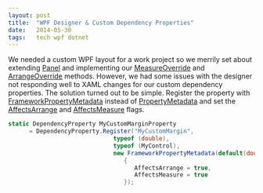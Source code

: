 ```yaml
---
layout: post
title:  "WPF Designer & Custom Dependency Properties"
date:   2014-05-30
tags:   tech wpf dotnet
---
```


We needed a custom WPF layout for a work project so we merrily set about extending [Panel](http://msdn.microsoft.com/en-us/library/system.windows.controls.panel%28v=vs.110%29.aspx) and implementing our [MeasureOverride](http://msdn.microsoft.com/en-us/library/system.windows.frameworkelement.measureoverride%28v=vs.110%29.aspx) and [ArrangeOverride](http://msdn.microsoft.com/en-us/library/system.windows.frameworkelement.arrangeoverride%28v=vs.110%29.aspx) methods. However, we had some issues with the designer not responding well to XAML changes for our custom dependency properties. The solution turned out to be simple. Register the property with [FrameworkPropertyMetadata](http://msdn.microsoft.com/en-us/library/system.windows.frameworkpropertymetadata%28v=vs.110%29.aspx) instead of [PropertyMetadata](http://msdn.microsoft.com/en-us/library/system.windows.propertymetadata%28v=vs.110%29.aspx) and set the [AffectsArrange](http://msdn.microsoft.com/en-us/library/system.windows.frameworkpropertymetadata.affectsarrange%28v=vs.110%29.aspx) and [AffectsMeasure](http://msdn.microsoft.com/en-us/library/system.windows.frameworkpropertymetadata.affectsmeasure%28v=vs.110%29.aspx) flags.

```csharp
static DependencyProperty MyCustomMarginProperty
      = DependencyProperty.Register("MyCustomMargin",
                              typeof (double),
                              typeof (MyControl),
                              new FrameworkPropertyMetadata(default(double))
                                 {
                                    AffectsArrange = true,
                                    AffectsMeasure = true
                                 });
```